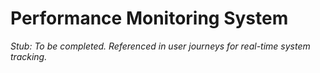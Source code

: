 # Performance Monitoring System

_Stub: To be completed. Referenced in user journeys for real-time system tracking._

